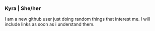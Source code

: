 ### Kyra | She/her

I am a new github user just doing random things that interest me. I will include links as soon as i understand them.